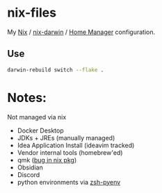 # nix-files

My [Nix](https://nixos.org/download.html) / [nix-darwin](https://github.com/LnL7/nix-darwin) / [Home Manager](https://github.com/LnL7/nix-darwin) configuration.

## Use

```sh
darwin-rebuild switch --flake .
```

# Notes:

Not managed via nix 

* Docker Desktop
* JDKs + JREs (manually managed)
* Idea Application Install (ideavim tracked)
* Vendor internal tools (homebrew'ed)
* qmk ([bug in nix pkg](https://discourse.nixos.org/t/what-is-the-difference-between-aarch64-apple-darwin-and-aarch64-darwin-and-why-are-they-incompatible/27568))
* Obsidian
* Discord
* python environments via [zsh-pyenv](https://github.com/mattberther/zsh-pyenv) 
